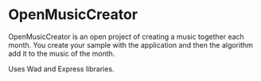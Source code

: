 # OpenMusicCreator

OpenMusicCreator is an open project of creating a music together each month. You create your sample with the application and then the algorithm add it to the music of the month.

Uses Wad and Express libraries.
